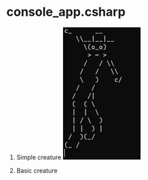 # console_app.csharp

1. Simple creature
![Simple Creature](simple_creature.png)

2. Basic creature


